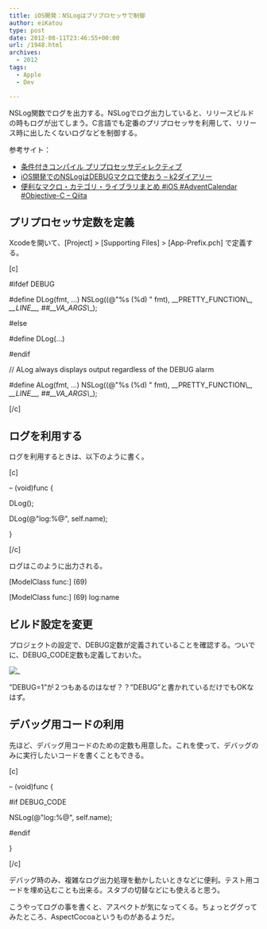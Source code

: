 ```yaml
---
title: iOS開発：NSLogはプリプロセッサで制御
author: eiKatou
type: post
date: 2012-08-11T23:46:55+00:00
url: /1948.html
archives:
  - 2012
tags:
  - Apple
  - Dev

---
```

NSLog関数でログを出力する。NSLogでログ出力していると、リリースビルドの時もログが出てしまう。C言語でも定番のプリプロセッサを利用して、リリース時に出したくないログなどを制御する。

参考サイト：

  * [条件付きコンパイル プリプロセッサディレクティブ][1]
  * [iOS開発でのNSLogはDEBUGマクロで使おう &#8211; k2ダイアリー][2]
  * [便利なマクロ・カテゴリ・ライブラリまとめ #iOS #AdventCalendar #Objective-C &#8211; Qiita][3]

<!--more-->

## プリプロセッサ定数を定義

Xcodeを開いて、[Project] > [Supporting Files] > [App-Prefix.pch] で定義する。
  
[c]
  
#ifdef DEBUG
  
#define DLog(fmt, &#8230;) NSLog((@"%s (%d) " fmt), \_\_PRETTY\_FUNCTION\\_\_, \_\_LINE\_\_, ##\_\_VA\_ARGS\\_\_);
  
#else
  
#define DLog(&#8230;)
  
#endif

// ALog always displays output regardless of the DEBUG alarm
  
#define ALog(fmt, &#8230;) NSLog((@"%s (%d) " fmt), \_\_PRETTY\_FUNCTION\\_\_, \_\_LINE\_\_, ##\_\_VA\_ARGS\\_\_);
  
[/c] 

## ログを利用する

ログを利用するときは、以下のように書く。
  
[c]
  
&#8211; (void)func {
      
DLog();
      
DLog(@"log:%@", self.name);
  
}
  
[/c] 

ログはこのように出力される。
  
\[ModelClass func:\] (69)
  
\[ModelClass func:\] (69) log:name 

## ビルド設定を変更

プロジェクトの設定で、DEBUG定数が定義されていることを確認する。ついでに、DEBUG_CODE定数も定義しておいた。
  
![_](/uploads/2012/08/debug-300x150.jpg)
  
”DEBUG=1”が２つもあるのはなぜ？？”DEBUG”と書かれているだけでもOKなはず。 

## デバッグ用コードの利用

先ほど、デバッグ用コードのための定数も用意した。これを使って、デバッグのみに実行したいコードを書くこともできる。
  
[c]
  
&#8211; (void)func {

#if DEBUG_CODE
      
NSLog(@"log:%@", self.name);
  
#endif

}
  
[/c]
  
デバッグ時のみ、複雑なログ出力処理を動かしたいときなどに便利。テスト用コードを埋め込むことも出来る。スタブの切替などにも使えると思う。 

こうやってログの事を書くと、アスペクトが気になってくる。ちょっとググってみたところ、AspectCocoaというものがあるようだ。

 [1]: http://note.sicafe.net/XCode/html/defineCoding.html#definesetting
 [2]: http://d.hatena.ne.jp/k2_k_hei/20120511/1336750473
 [3]: http://qiita.com/items/d21ebf23d947590beef2
 [4]: /uploads/2012/08/debug.jpg
